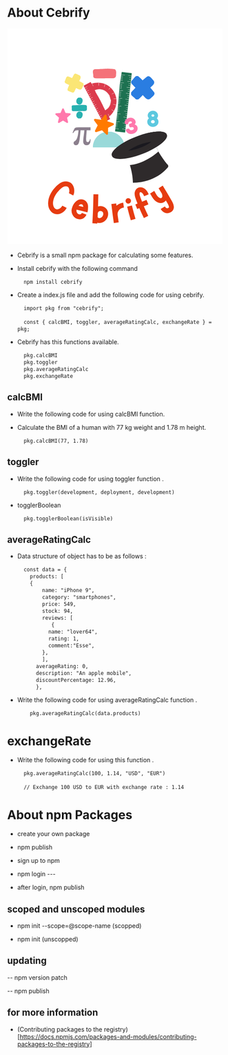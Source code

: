 # About Cebrify

![logo](Cebrify.png)

- Cebrify is a small npm package for calculating some features.

- Install cebrify with the following command

        npm install cebrify

- Create a index.js file and add the following code for using cebrify.

        import pkg from "cebrify";

        const { calcBMI, toggler, averageRatingCalc, exchangeRate } = pkg;

- Cebrify has this functions available.

        pkg.calcBMI
        pkg.toggler
        pkg.averageRatingCalc
        pkg.exchangeRate

## calcBMI

- Write the following code for using calcBMI function.

- Calculate the BMI of a human with 77 kg weight and 1.78 m height.

        pkg.calcBMI(77, 1.78)

## toggler

- Write the following code for using toggler function .

        pkg.toggler(development, deployment, development)

- togglerBoolean

        pkg.togglerBoolean(isVisible)

## averageRatingCalc

- Data structure of object has to be as follows :

        const data = {
          products: [
          {
              name: "iPhone 9",
              category: "smartphones",
              price: 549,
              stock: 94,
              reviews: [
                 {
                name: "lover64",
                rating: 1,
                comment:"Esse",
              },
              ],
            averageRating: 0,
            description: "An apple mobile",
            discountPercentage: 12.96,
            },

- Write the following code for using averageRatingCalc function .

          pkg.averageRatingCalc(data.products)

# exchangeRate

- Write the following code for using this function .

        pkg.averageRatingCalc(100, 1.14, "USD", "EUR")

        // Exchange 100 USD to EUR with exchange rate : 1.14

# About npm Packages

- create your own package

- npm publish

- sign up to npm

- npm login ---

- after login, npm publish

## scoped and unscoped modules

- npm init --scope=@scope-name (scopped)

- npm init (unscopped)

## updating

-- npm version patch

-- npm publish

## for more information

- (Contributing packages to the registry)[https://docs.npmjs.com/packages-and-modules/contributing-packages-to-the-registry]

